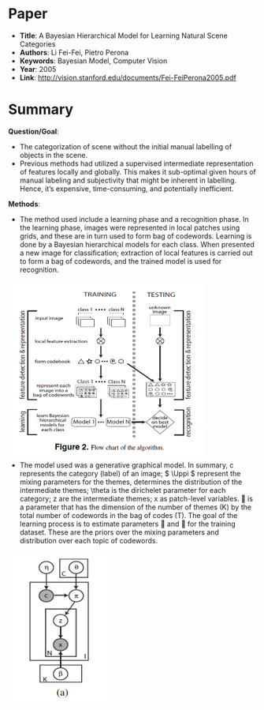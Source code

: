 # Paper

-  **Title**: A Bayesian Hierarchical Model for Learning Natural Scene Categories
-  **Authors**: Li Fei-Fei, Pietro Perona
-  **Keywords**: Bayesian Model, Computer Vision
-  **Year**: 2005
-  **Link**: http://vision.stanford.edu/documents/Fei-FeiPerona2005.pdf

# Summary

**Question/Goal**: 
- The categorization of scene without the initial manual labelling of objects in the scene. 
- Previous methods had utilized a supervised intermediate representation of features locally and globally. This makes it sub-optimal given hours of manual labeling and subjectivity that might be inherent in labelling. Hence, it’s expensive, time-consuming, and potentially inefficient.

**Methods**:
- The method used include a learning phase and a recognition phase. In the learning phase, images were represented in local patches using grids, and these are in turn used to form bag of codewords. Learning is done by a Bayesian hierarchical models for each class. When presented a new image for classification; extraction of local features is carried out to form a bag of codewords, and the trained model is used for recognition.

<img src="images/BHM_NS_algorithm.png" width=400 align="center">

- The model used was a generative graphical model. In summary, c represents the category (label) of an image; $ \Uppi $ represent the mixing parameters for the themes, determines the distribution of the intermediate themes;  \theta is the dirichelet parameter for each category; z are the intermediate themes; x as patch-level variables.  is a parameter that has the dimension of the number of themes (K) by the total number of codewords in the bag of codes (T). The goal of the learning process is to estimate parameters  and  for the training dataset. These are the priors over the mixing parameters and distribution over each topic of codewords. 

<img src="images/BHM_NS_graphical_model.png" width=200 align="center">
